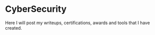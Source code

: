 # CyberSecurity
Here I will post my writeups, certifications, awards and tools that I have created.
